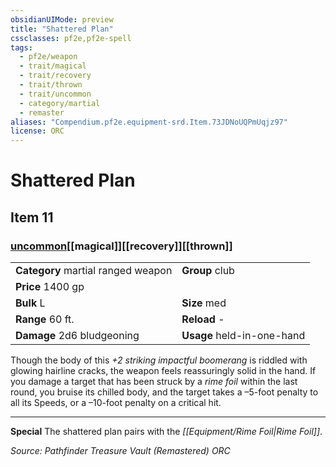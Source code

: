 ```yaml
---
obsidianUIMode: preview
title: "Shattered Plan"
cssclasses: pf2e,pf2e-spell
tags:
  - pf2e/weapon
  - trait/magical
  - trait/recovery
  - trait/thrown
  - trait/uncommon
  - category/martial
  - remaster
aliases: "Compendium.pf2e.equipment-srd.Item.73JDNoUQPmUqjz97"
license: ORC
---
```

# Shattered Plan
## Item 11
### [uncommon](uncommon "Uncommon Rarity Trait")[[magical]][[recovery]][[thrown]]

|  |  |
| -- | -- |
| **Category** martial ranged weapon | **Group** club |
| **Price** 1400 gp |  |
| **Bulk** L | **Size** med |
|**Range** 60 ft.| **Reload** -|
| **Damage** 2d6 bludgeoning  | **Usage** held-in-one-hand |



Though the body of this _+2 striking impactful boomerang_ is riddled with glowing hairline cracks, the weapon feels reassuringly solid in the hand. If you damage a target that has been struck by a _rime foil_ within the last round, you bruise its chilled body, and the target takes a –5-foot penalty to all its Speeds, or a –10-foot penalty on a critical hit.

* * *

**Special** The shattered plan pairs with the _[[Equipment/Rime Foil|Rime Foil]]_.

*Source: Pathfinder Treasure Vault (Remastered)*
*ORC*